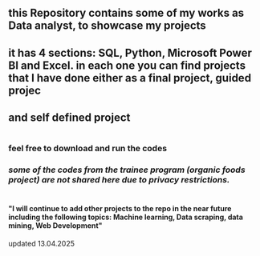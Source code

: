 ## this Repository contains some of my works as Data analyst, to showcase my projects
## it has 4 sections: SQL, Python, Microsoft Power BI and Excel. in each one you can find projects that I have done either as a final project, guided projec
##  and self defined project
#
### feel free to download and run the codes
### *some of the codes from the trainee program (organic foods project) are not shared here due to privacy restrictions.*
# 
#### "I will continue to add other projects to the repo in the near future including the following topics: Machine learning, Data scraping, data mining, Web Development"

updated 13.04.2025
